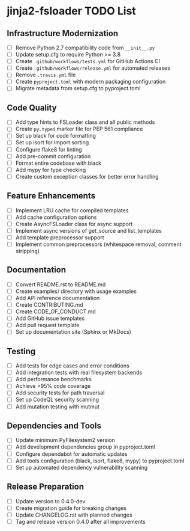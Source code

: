 # jinja2-fsloader TODO List

## Infrastructure Modernization
- [ ] Remove Python 2.7 compatibility code from `__init__.py`
- [ ] Update setup.cfg to require Python >= 3.8
- [ ] Create `.github/workflows/tests.yml` for GitHub Actions CI
- [ ] Create `.github/workflows/release.yml` for automated releases
- [ ] Remove `.travis.yml` file
- [ ] Create `pyproject.toml` with modern packaging configuration
- [ ] Migrate metadata from setup.cfg to pyproject.toml

## Code Quality
- [ ] Add type hints to FSLoader class and all public methods
- [ ] Create `py.typed` marker file for PEP 561 compliance
- [ ] Set up black for code formatting
- [ ] Set up isort for import sorting
- [ ] Configure flake8 for linting
- [ ] Add pre-commit configuration
- [ ] Format entire codebase with black
- [ ] Add mypy for type checking
- [ ] Create custom exception classes for better error handling

## Feature Enhancements
- [ ] Implement LRU cache for compiled templates
- [ ] Add cache configuration options
- [ ] Create AsyncFSLoader class for async support
- [ ] Implement async versions of get_source and list_templates
- [ ] Add template preprocessor support
- [ ] Implement common preprocessors (whitespace removal, comment stripping)

## Documentation
- [ ] Convert README.rst to README.md
- [ ] Create examples/ directory with usage examples
- [ ] Add API reference documentation
- [ ] Create CONTRIBUTING.md
- [ ] Create CODE_OF_CONDUCT.md
- [ ] Add GitHub issue templates
- [ ] Add pull request template
- [ ] Set up documentation site (Sphinx or MkDocs)

## Testing
- [ ] Add tests for edge cases and error conditions
- [ ] Add integration tests with real filesystem backends
- [ ] Add performance benchmarks
- [ ] Achieve >95% code coverage
- [ ] Add security tests for path traversal
- [ ] Set up CodeQL security scanning
- [ ] Add mutation testing with mutmut

## Dependencies and Tools
- [ ] Update minimum PyFilesystem2 version
- [ ] Add development dependencies group in pyproject.toml
- [ ] Configure dependabot for automatic updates
- [ ] Add tools configuration (black, isort, flake8, mypy) to pyproject.toml
- [ ] Set up automated dependency vulnerability scanning

## Release Preparation
- [ ] Update version to 0.4.0-dev
- [ ] Create migration guide for breaking changes
- [ ] Update CHANGELOG.rst with planned changes
- [ ] Tag and release version 0.4.0 after all improvements